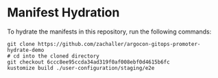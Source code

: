 # Manifest Hydration

To hydrate the manifests in this repository, run the following commands:

```shell
git clone https://github.com/zachaller/argocon-gitops-promoter-hydrate-demo
# cd into the cloned directory
git checkout 6ccc8ee95ccda34ad319f0af008ebf0d4615b6fc
kustomize build ./user-configuration/staging/e2e
```
